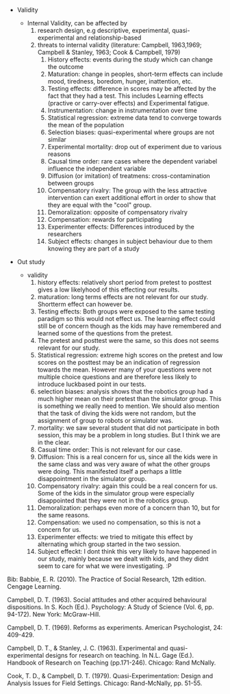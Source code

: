 - Validity
	- Internal Validity, can be affected by
		1. research design, e.g descriptive, experimental, quasi-experimental and relationship-based
		2. threats to internal validity (literature: Campbell, 1963,1969; Campbell & Stanley, 1963; Cook & Campbell, 1979)
			1. History effects: events during the study which can change the outcome
			2. Maturation: change in peoples, short-term effects can include mood, tiredness, boredom, hunger, inattention, etc.
			3. Testing effects: difference in scores may be affected by the fact that they had a test. This includes Learning effects (practive or carry-over effects) and Experimental fatigue.
			4. Instrumentation: change in instrumentation over time
			5. Statistical regression: extreme data tend to converge towards the mean of the population
			6. Selection biases: quasi-experimental where groups are not similar
			7. Experimental mortality: drop out of experiment due to various reasons
			8. Causal time order: rare cases where the dependent variabel influence the independent variable
			9. Diffusion (or imitation) of treatmens: cross-contamination between groups
			10. Compensatory rivalry: The group with the less attractive intervention can exert additional effort in order to show that they are equal with the "cool" group.
			11. Demoralization: opposite of compensatory rivalry
			12. Compensation: rewards for participating
			13. Experimenter effects: Differences introduced by the researchers
			14. Subject effects: changes in subject behaviour due to them knowing they are part of a study



- Out study
	- validity
		1. history effects: relatively short period from pretest to posttest gives a low likelyhood of this effecting our results.
		2. maturation: long terms effects are not relevant for our study. Shortterm effect can however be. 
		3. Testing effects: Both groups were exposed to the same testing paradigm so this would not effect us. The learning effect could still be of concern though as the kids may have remembered and learned some of the questions from the pretest.
		4. The pretest and posttest were the same, so this does not seems relevant for our study.
		5. Statistical regression: extreme high scores on the pretest and low scores on the posttest may be an indication of regression towards the mean. However many of your questions were not multiple choice questions and are therefore less likely to introduce luckbased point in our tests.
		6. selection biases: analysis shows that the robotics group had a much higher mean on their pretest than the simulator group. This is something we really need to mention. We should also mention that the task of diving the kids were not random, but the assignment of group to robots or simulator was.
		7. mortality: we saw several student that did not participate in both session, this may be a problem in long studies. But I think we are in the clear.
		8. Casual time order: This is not relevant for our case.
		9. Diffusion: This is a real concern for us, since all the kids were in the same class and was very aware of what the other groups were doing. This manifested itself a perhaps a little disappointment in the simulator group.
		10. Compensatory rivalry: again this could be a real concern for us. Some of the kids in the simulator group were especially disappointed that they were not in the robotics group.
		11. Demoralization: perhaps even more of a concern than 10, but for the same reasons.
		12. Compensation: we used no compensation, so this is not a concern for us.
		13. Experimenter effects: we tried to mitigate this effect by alternating which group started in the two session.
		14. Subject effeckt: I dont think this very likely to have happened in our study, mainly because we dealt with kids, and they didnt seem to care for what we were investigating. :P


Bib:
Babbie, E. R. (2010). The Practice of Social Research, 12th edition. Cengage Learning.

Campbell, D. T. (1963). Social attitudes and other acquired behavioural dispositions. In S. Koch (Ed.). Psychology: A Study of Science (Vol. 6, pp. 94-172). New York: McGraw-Hill.

Campbell, D. T. (1969). Reforms as experiments. American Psychologist, 24: 409-429.

Campbell, D. T., & Stanley, J. C. (1963). Experimental and quasi-experimental designs for research on teaching. In N.L. Gage (Ed.). Handbook of Research on Teaching (pp.171-246). Chicago: Rand McNally.

Cook, T. D., & Campbell, D. T. (1979). Quasi-Experimentation: Design and Analysis Issues for Field Settings. Chicago: Rand-McNally, pp. 51-55.
